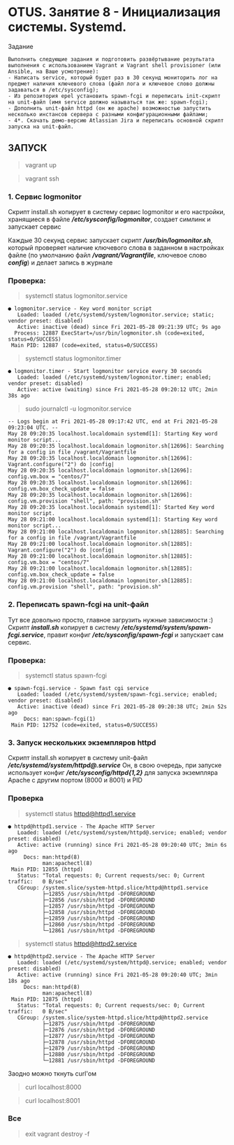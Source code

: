 # OTUS. Занятие 8 - Инициализация системы. Systemd. 

Задание
```
Выполнить следующие задания и подготовить развёртывание результата выполнения с использованием Vagrant и Vagrant shell provisioner (или Ansible, на Ваше усмотрение):
- Написать service, который будет раз в 30 секунд мониторить лог на предмет наличия ключевого слова (файл лога и ключевое слово должны задаваться в /etc/sysconfig);
- Из репозитория epel установить spawn-fcgi и переписать init-скрипт на unit-файл (имя service должно называться так же: spawn-fcgi);
- Дополнить unit-файл httpd (он же apache) возможностью запустить несколько инстансов сервера с разными конфигурационными файлами; 
- 4*. Скачать демо-версию Atlassian Jira и переписать основной скрипт запуска на unit-файл.
```

## ЗАПУСК

> vagrant up

> vagrant ssh

### 1. Сервис logmonitor

Скрипт install.sh копирует в систему сервис logmonitor и его настройки, хранящиеся в файле ***/etc/sysconfig/logmonitor***, создает симлинк и запускает сервис

Каждые 30 секунд сервис запускает скрипт ***/usr/bin/logmonitor.sh***, который проверяет наличие ключевого слова в заданном в настройках файле (по умолчанию файл ***/vagrant/Vagrantfile***, ключевое слово ***config***) и делает запись в журнале

### Проверка:
> systemctl status logmonitor.service
```
● logmonitor.service - Key word monitor script
   Loaded: loaded (/etc/systemd/system/logmonitor.service; static; vendor preset: disabled)
   Active: inactive (dead) since Fri 2021-05-28 09:21:39 UTC; 9s ago
  Process: 12887 ExecStart=/usr/bin/logmonitor.sh (code=exited, status=0/SUCCESS)
 Main PID: 12887 (code=exited, status=0/SUCCESS)
```
> systemctl status logmonitor.timer
```
● logmonitor.timer - Start logmonitor service every 30 seconds
   Loaded: loaded (/etc/systemd/system/logmonitor.timer; enabled; vendor preset: disabled)
   Active: active (waiting) since Fri 2021-05-28 09:20:12 UTC; 2min 38s ago
```
> sudo journalctl -u logmonitor.service
```
-- Logs begin at Fri 2021-05-28 09:17:42 UTC, end at Fri 2021-05-28 09:23:04 UTC. --
May 28 09:20:35 localhost.localdomain systemd[1]: Starting Key word monitor script...
May 28 09:20:35 localhost.localdomain logmonitor.sh[12696]: Searching for a config in file /vagrant/Vagrantfile
May 28 09:20:35 localhost.localdomain logmonitor.sh[12696]: Vagrant.configure("2") do |config|
May 28 09:20:35 localhost.localdomain logmonitor.sh[12696]: config.vm.box = "centos/7"
May 28 09:20:35 localhost.localdomain logmonitor.sh[12696]: config.vm.box_check_update = false
May 28 09:20:35 localhost.localdomain logmonitor.sh[12696]: config.vm.provision "shell", path: "provision.sh"
May 28 09:20:35 localhost.localdomain systemd[1]: Started Key word monitor script.
May 28 09:21:00 localhost.localdomain systemd[1]: Starting Key word monitor script...
May 28 09:21:00 localhost.localdomain logmonitor.sh[12885]: Searching for a config in file /vagrant/Vagrantfile
May 28 09:21:00 localhost.localdomain logmonitor.sh[12885]: Vagrant.configure("2") do |config|
May 28 09:21:00 localhost.localdomain logmonitor.sh[12885]: config.vm.box = "centos/7"
May 28 09:21:00 localhost.localdomain logmonitor.sh[12885]: config.vm.box_check_update = false
May 28 09:21:00 localhost.localdomain logmonitor.sh[12885]: config.vm.provision "shell", path: "provision.sh"
```
### 2. Переписать spawn-fcgi на unit-файл 

Тут все довольно просто, главное загрузить нужные зависимости :)
Скрипт ***install.sh*** копирует в систему ***/etc/systemd/system/spawn-fcgi.service***, правит конфиг ***/etc/sysconfig/spawn-fcgi*** и запускает сам сервис.

### Проверка:

> systemctl status spawn-fcgi
```
● spawn-fcgi.service - Spawn fast cgi service
   Loaded: loaded (/etc/systemd/system/spawn-fcgi.service; enabled; vendor preset: disabled)
   Active: inactive (dead) since Fri 2021-05-28 09:20:38 UTC; 2min 52s ago
     Docs: man:spawn-fcgi(1)
 Main PID: 12752 (code=exited, status=0/SUCCESS)
```
### 3. Запуск нескольких экземпляров httpd

Скрипт install.sh копирует в систему unit-файл ***/etc/systemd/system/httpd@.service***
Он, в свою очередь, при запуске использует конфиг ***/etc/sysconfig/httpd{1,2}*** для запуска экземпляра Apache с другим портом (8000 и 8001) и PID 

### Проверка
> systemctl status httpd@httpd1.service
```
● httpd@httpd1.service - The Apache HTTP Server
   Loaded: loaded (/etc/systemd/system/httpd@.service; enabled; vendor preset: disabled)
   Active: active (running) since Fri 2021-05-28 09:20:40 UTC; 3min 6s ago
     Docs: man:httpd(8)
           man:apachectl(8)
 Main PID: 12855 (httpd)
   Status: "Total requests: 0; Current requests/sec: 0; Current traffic:   0 B/sec"
   CGroup: /system.slice/system-httpd.slice/httpd@httpd1.service
           ├─12855 /usr/sbin/httpd -DFOREGROUND
           ├─12856 /usr/sbin/httpd -DFOREGROUND
           ├─12857 /usr/sbin/httpd -DFOREGROUND
           ├─12858 /usr/sbin/httpd -DFOREGROUND
           ├─12859 /usr/sbin/httpd -DFOREGROUND
           ├─12860 /usr/sbin/httpd -DFOREGROUND
           └─12861 /usr/sbin/httpd -DFOREGROUND
```
> systemctl status httpd@httpd2.service
```
● httpd@httpd2.service - The Apache HTTP Server
   Loaded: loaded (/etc/systemd/system/httpd@.service; enabled; vendor preset: disabled)
   Active: active (running) since Fri 2021-05-28 09:20:40 UTC; 3min 18s ago
     Docs: man:httpd(8)
           man:apachectl(8)
 Main PID: 12875 (httpd)
   Status: "Total requests: 0; Current requests/sec: 0; Current traffic:   0 B/sec"
   CGroup: /system.slice/system-httpd.slice/httpd@httpd2.service
           ├─12875 /usr/sbin/httpd -DFOREGROUND
           ├─12876 /usr/sbin/httpd -DFOREGROUND
           ├─12877 /usr/sbin/httpd -DFOREGROUND
           ├─12878 /usr/sbin/httpd -DFOREGROUND
           ├─12879 /usr/sbin/httpd -DFOREGROUND
           ├─12880 /usr/sbin/httpd -DFOREGROUND
           └─12881 /usr/sbin/httpd -DFOREGROUND
```
Заодно можно ткнуть curl'ом
> curl localhost:8000

> curl localhost:8001

### Все
> exit
> vagrant destroy -f